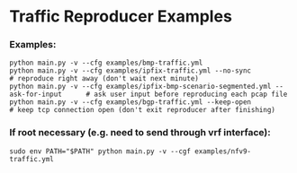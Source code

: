 # Traffic Reproducer Examples

### Examples:
```
python main.py -v --cfg examples/bmp-traffic.yml
python main.py -v --cfg examples/ipfix-traffic.yml --no-sync                           # reproduce right away (don't wait next minute)
python main.py -v --cfg examples/ipfix-bmp-scenario-segmented.yml --ask-for-input      # ask user input before reproducing each pcap file
python main.py -v --cfg examples/bgp-traffic.yml --keep-open                          # keep tcp connection open (don't exit reproducer after finishing)
```

### If root necessary (e.g. need to send through vrf interface):

```
sudo env PATH="$PATH" python main.py -v --cgf examples/nfv9-traffic.yml
```
